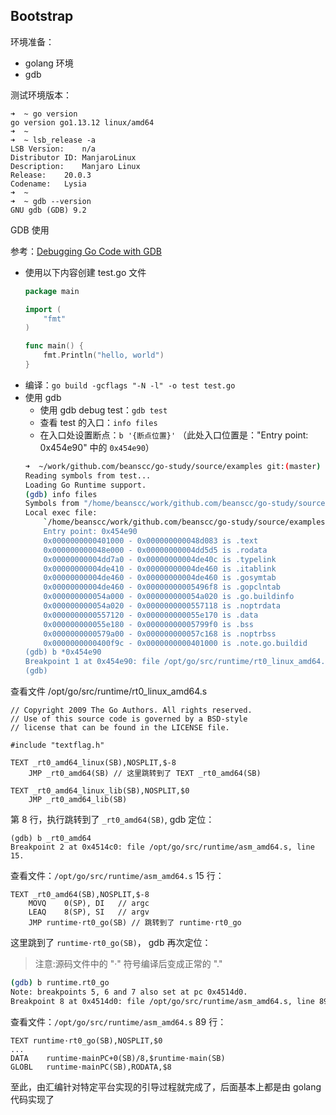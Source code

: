 ## Bootstrap

环境准备：
- golang 环境
- gdb

测试环境版本：
```
➜  ~ go version
go version go1.13.12 linux/amd64
➜  ~
➜  ~ lsb_release -a
LSB Version:	n/a
Distributor ID:	ManjaroLinux
Description:	Manjaro Linux
Release:	20.0.3
Codename:	Lysia
➜  ~
➜  ~ gdb --version
GNU gdb (GDB) 9.2
```

GDB 使用

参考：[Debugging Go Code with GDB](https://golang.org/doc/gdb)

- 使用以下内容创建 test.go 文件
    ```go
    package main
    
    import (
        "fmt"
    )
    
    func main() {
        fmt.Println("hello, world")
    }
    ```
- 编译：`go build -gcflags "-N -l" -o test test.go`
- 使用 gdb 
    - 使用 gdb debug test：`gdb test`
    - 查看 test 的入口：`info files`
    - 在入口处设置断点：`b '{断点位置}'` （此处入口位置是："Entry point: 0x454e90" 中的 `0x454e90`）
    ```bash
    ➜  ~/work/github.com/beanscc/go-study/source/examples git:(master) ✗ gdb test
    Reading symbols from test...
    Loading Go Runtime support.
    (gdb) info files
    Symbols from "/home/beanscc/work/github.com/beanscc/go-study/source/examples/test".
    Local exec file:
        `/home/beanscc/work/github.com/beanscc/go-study/source/examples/test', file type elf64-x86-64.
        Entry point: 0x454e90
        0x0000000000401000 - 0x000000000048d083 is .text
        0x000000000048e000 - 0x00000000004dd5d5 is .rodata
        0x00000000004dd7a0 - 0x00000000004de40c is .typelink
        0x00000000004de410 - 0x00000000004de460 is .itablink
        0x00000000004de460 - 0x00000000004de460 is .gosymtab
        0x00000000004de460 - 0x00000000005496f8 is .gopclntab
        0x000000000054a000 - 0x000000000054a020 is .go.buildinfo
        0x000000000054a020 - 0x0000000000557118 is .noptrdata
        0x0000000000557120 - 0x000000000055e170 is .data
        0x000000000055e180 - 0x00000000005799f0 is .bss
        0x0000000000579a00 - 0x000000000057c168 is .noptrbss
        0x0000000000400f9c - 0x0000000000401000 is .note.go.buildid
    (gdb) b *0x454e90
    Breakpoint 1 at 0x454e90: file /opt/go/src/runtime/rt0_linux_amd64.s, line 8.
    (gdb)
    ```

查看文件 /opt/go/src/runtime/rt0_linux_amd64.s
```
// Copyright 2009 The Go Authors. All rights reserved.
// Use of this source code is governed by a BSD-style
// license that can be found in the LICENSE file.

#include "textflag.h"

TEXT _rt0_amd64_linux(SB),NOSPLIT,$-8
	JMP	_rt0_amd64(SB) // 这里跳转到了 TEXT _rt0_amd64(SB)

TEXT _rt0_amd64_linux_lib(SB),NOSPLIT,$0
	JMP	_rt0_amd64_lib(SB)
```

第 8 行，执行跳转到了 `_rt0_amd64(SB)`,  gdb 定位：
```
(gdb) b _rt0_amd64
Breakpoint 2 at 0x4514c0: file /opt/go/src/runtime/asm_amd64.s, line 15.
```

查看文件：`/opt/go/src/runtime/asm_amd64.s` 15 行：
```
TEXT _rt0_amd64(SB),NOSPLIT,$-8
	MOVQ	0(SP), DI	// argc
	LEAQ	8(SP), SI	// argv
	JMP	runtime·rt0_go(SB) // 跳转到了 runtime·rt0_go
```

这里跳到了 `runtime·rt0_go(SB)`， gdb 再次定位：
> 注意:源码文件中的 "·" 符号编译后变成正常的 "."

```bash
(gdb) b runtime.rt0_go
Note: breakpoints 5, 6 and 7 also set at pc 0x4514d0.
Breakpoint 8 at 0x4514d0: file /opt/go/src/runtime/asm_amd64.s, line 89.
```

查看文件：`/opt/go/src/runtime/asm_amd64.s` 89 行：

```
TEXT runtime·rt0_go(SB),NOSPLIT,$0
...
DATA	runtime·mainPC+0(SB)/8,$runtime·main(SB)
GLOBL	runtime·mainPC(SB),RODATA,$8
```

至此，由汇编针对特定平台实现的引导过程就完成了，后面基本上都是由 golang 代码实现了